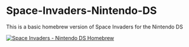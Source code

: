 # Space-Invaders-Nintendo-DS
This is a basic homebrew version of Space Invaders for the Nintendo DS

[![Space Invaders - Nintendo DS Homebrew](https://img.youtube.com/vi/J-K88OaVp4A/0.jpg)](https://www.youtube.com/watch?v=J-K88OaVp4A "Space Invaders - Nintendo DS Homebrew")

